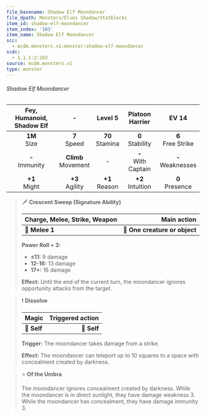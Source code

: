 ```yaml
---
file_basename: Shadow Elf Moondancer
file_dpath: Monsters/Elves Shadow/Statblocks
item_id: shadow-elf-moondancer
item_index: '103'
item_name: Shadow Elf Moondancer
scc:
  - mcdm.monsters.v1:monster:shadow-elf-moondancer
scdc:
  - 1.1.1:2:103
source: mcdm.monsters.v1
type: monster
---
```


###### Shadow Elf Moondancer

| Fey, Humanoid, Shadow Elf |            -            |       Level 5       |     Platoon Harrier     |         EV 14          |
| :-----------------------: | :---------------------: | :-----------------: | :---------------------: | :--------------------: |
|     **1M**<br/> Size      |    **7**<br/> Speed     | **70**<br/> Stamina |  **0**<br/> Stability   | **6**<br/> Free Strike |
|    **-**<br/> Immunity    | **Climb**<br/> Movement |          -          | **-**<br/> With Captain | **-**<br/> Weaknesses  |
|     **+1**<br/> Might     |   **+3**<br/> Agility   | **+1**<br/> Reason  |  **+2**<br/> Intuition  |  **0**<br/> Presence   |

<!-- -->
> 🗡 **Crescent Sweep (Signature Ability)**
>
> | **Charge, Melee, Strike, Weapon** |               **Main action** |
> | --------------------------------- | ----------------------------: |
> | **📏 Melee 1**                    | **🎯 One creature or object** |
>
> **Power Roll + 3:**
>
> - **≤11:** 9 damage
> - **12-16:** 13 damage
> - **17+:** 16 damage
>
> **Effect:** Until the end of the current turn, the moondancer ignores opportunity attacks from the target.

<!-- -->
> ❗️ **Dissolve**
>
> | **Magic**   | **Triggered action** |
> | ----------- | -------------------: |
> | **📏 Self** |          **🎯 Self** |
>
> **Trigger:** The moondancer takes damage from a strike.
>
> **Effect:** The moondancer can teleport up to 10 squares to a space with concealment created by darkness.

<!-- -->
> ⭐️ **Of the Umbra**
>
> The moondancer ignores concealment created by darkness. While the moondancer is in direct sunlight, they have damage weakness 3. While the moondancer has concealment, they have damage immunity 3.
